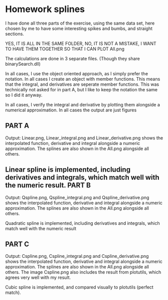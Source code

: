 Homework splines
===========
I have done all three parts of the exercise, using the same data set, here chosen by me to have some interesting spikes and bumbs, and straight sections.


YES, IT IS ALL IN THE SAME FOLDER, NO, IT IS NOT A MISTAKE, I WANT TO HAVE THEM TOGETHER SO THAT I CAN PLOT All.png

The calculations are done in 3 separate files. (Though they share binarySearch.dll)

In all cases, I use the object oriented approach, as I simply prefer the notation. In all cases I create an object with member functions. This means that the integral, and derivatives are seperate member functions. This was technically not asked for in part A, but I like to keep the notation the same so I did it anyway.

In all cases, I verify the integral and derivative by plotting them alongside a numerical approximation. In all cases the output are just figures

PART A
-------
Output: Linear.png, Linear\_integral.png and Linear\_derivative.png shows the interpolated function, derivative and integral alongside a numeric approximation. The splines are also shown in the All.png alongside all others.

Linear spline is implemented, including derivatives and integrals, which match well with the numeric result.
PART B
-------
Output: Qspline.png, Qspline\_integral.png and Qspline\_derivative.png shows the interpolated function, derivative and integral alongside a numeric approximation. The splines are also shown in the All.png alongside all others.

Quadratic spline is implemented, including derivatives and integrals, which match well with the numeric result


PART C
------
Output: Cspline.png, Cspline\_integral.png and Cspline\_derivative.png shows the interpolated function, derivative and integral alongside a numeric approximation. The splines are also shown in the All.png alongside all others. The image Cspline.png also includes the result from plotutils, which agrees very well with my result.

Cubic spline is implemented, and compared visually to plotutils (perfect match).
